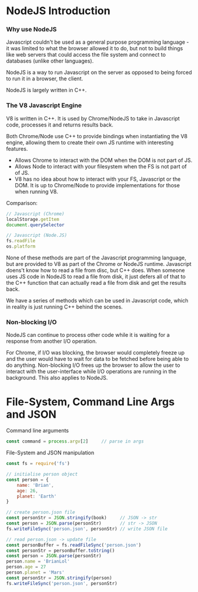 # NodeJS Introduction

### Why use NodeJS
Javascript couldn't be used as a general purpose programming language - it was limited to what the browser allowed it to do, but not to build things like web servers that could access the file system and connect to databases (unlike other languages).

NodeJS is a way to run Javascript on the server as opposed to being forced to run it in a browser, the client.

NodeJS is largely written in C++.

### The V8 Javascript Engine

V8 is written in C++. It is used by Chrome/NodeJS to take in Javascript code, processes it and returns results back.

Both Chrome/Node use C++ to provide bindings when instantiating the V8 engine, allowing them to create their own JS runtime with interesting features.
- Allows Chrome to interact with the DOM when the DOM is not part of JS.
- Allows Node to interact with your filesystem when the FS is not part of of JS.
- V8 has no idea about how to interact with your FS, Javascript or the DOM. It is up to Chrome/Node to provide implementations for those when running V8.

Comparison:
```Javascript
// Javascript (Chrome)
localStorage.getItem
document.querySelector

// Javascript (Node.JS)
fs.readFile
os.platform
```

None of these methods are part of the Javascript programming language, but are provided to V8 as part of the Chrome or NodeJS runtime. Javascript doens't know how to read a file from disc, but C++ does. When someone uses JS code in NodeJS to read a file from disk, it just defers all of that to the C++ function that can actually read a file from disk and get the results back.

We have a series of methods which can be used in Javascript code, which in reality is just running C++ behind the scenes.

### Non-blocking I/O

NodeJS can continue to process other code while it is waiting for a response from another I/O operation.

For Chrome, if I/O was blocking, the browser would completely freeze up and the user would have to wait for data to be fetched before being able to do anything. Non-blocking I/O frees up the browser to allow the user to interact with the user-interface while I/O operations are running in the background. This also applies to NodeJS.

# File-System, Command Line Args and JSON

Command line arguments
```javascript
const command = process.argv[2]     // parse in args
```

File-System and JSON manipulation
```javascript
const fs = require('fs')

// initialise person object
const person = {
    name: 'Brian',
    age: 26,
    planet: 'Earth'
}

// create person.json file
const personStr = JSON.stringify(book)     // JSON -> str
const person = JSON.parse(personStr)       // str -> JSON
fs.writeFileSync('person.json', personStr) // write JSON file

// read person.json -> update file
const personBuffer = fs.readFileSync('person.json')
const personStr = personBuffer.toString()
const person = JSON.parse(personStr)
person.name = 'BrianLol'
person.age = 27
person.planet = 'Mars'
const personStr = JSON.stringify(person)
fs.writeFileSync('person.json', personStr)
```

